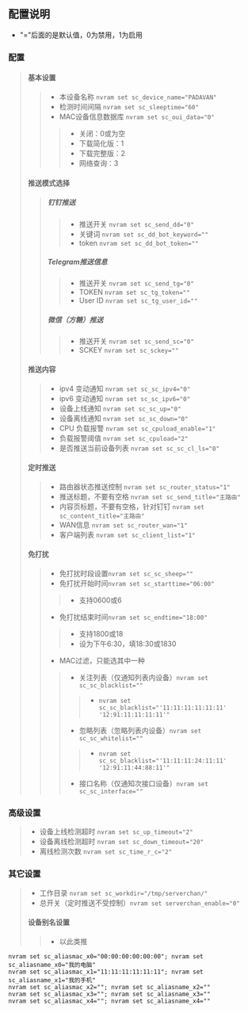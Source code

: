 ## 配置说明
* "="后面的是默认值，0为禁用，1为启用
### 配置
>#### 基本设置
>>* 本设备名称 ```nvram set sc_device_name="PADAVAN"```
>>* 检测时间间隔 ```nvram set sc_sleeptime="60"```
>>* MAC设备信息数据库 ```nvram set sc_oui_data="0"```
>>> * 关闭：0或为空
>>> * 下载简化版：1
>>> * 下载完整版：2
>>> * 网络查询：3
>#### 推送模式选择
>>##### 钉钉推送
>>>* 推送开关 ```nvram set sc_send_dd="0"```
>>>* 关键词 ```nvram set sc_dd_bot_keyword=""```
>>>* token ```nvram set sc_dd_bot_token=""```
>>##### Telegram推送信息
>>>* 推送开关 ```nvram set sc_send_tg="0"```
>>>* TOKEN ```nvram set sc_tg_token=""```
>>>* User ID ```nvram set sc_tg_user_id=""```
>>#####  微信（方糖）推送
>>>* 推送开关 ```nvram set sc_send_sc="0"```
>>>*	SCKEY ```nvram set sc_sckey=""```
>#### 推送内容
>>* ipv4 变动通知 ```nvram set sc_sc_ipv4="0"```
>>* ipv6 变动通知 ```nvram set sc_sc_ipv6="0"```
>>* 设备上线通知 ```nvram set sc_sc_up="0"```
>>* 设备离线通知 ```nvram set sc_sc_down="0"```
>>* CPU 负载报警 ```nvram set sc_cpuload_enable="1"```
>>* 负载报警阈值 ```nvram set sc_cpuload="2"```
>>* 是否推送当前设备列表 ```nvram set sc_sc_cl_ls="0"```
>#### 定时推送
>>* 路由器状态推送控制 ```nvram set sc_router_status="1"```
>>* 推送标题，不要有空格 ```nvram set sc_send_title="主路由"```
>>* 内容页标题，不要有空格，针对钉钉 ```nvram set sc_content_title="主路由"```
>>* WAN信息 ```nvram set sc_router_wan="1"```
>>* 客户端列表 ```nvram set sc_client_list="1"```
>#### 免打扰
>>* 免打扰时段设置```nvram set sc_sc_sheep=""```
>>* 免打扰开始时间```nvram set sc_starttime="06:00"```
>>>* 支持0600或6
>>* 免打扰结束时间```nvram set sc_endtime="18:00"```
>>>* 支持1800或18
>>>* 设为下午6:30，填18:30或1830
>>* MAC过滤，只能选其中一种
>>>* 关注列表（仅通知列表内设备）```nvram set sc_sc_blacklist=""```
>>>>* ```nvram set sc_sc_blacklist="'11:11:11:11:11:11' '12:91:11:11:11:11'"```
>>>* 忽略列表（忽略列表内设备）```nvram set sc_sc_whitelist=""```
>>>>* ```nvram set sc_sc_blacklist="'11:11:11:24:11:11' '12:91:11:44:88:11'"```
>>>* 接口名称（仅通知次接口设备）```nvram set sc_sc_interface=""```
### 高级设置
>* 设备上线检测超时 ```nvram set sc_up_timeout="2"```
>* 设备离线检测超时 ```nvram set sc_down_timeout="20"```
>* 离线检测次数 ```nvram set sc_time_r_c="2"```
### 其它设置
>* 工作目录 ```nvram set sc_workdir="/tmp/serverchan/"```
>* 总开关（定时推送不受控制）```nvram set serverchan_enable="0"```
> #### 设备别名设置
>> * 以此类推
  ```
  nvram set sc_aliasmac_x0="00:00:00:00:00:00"; nvram set sc_aliasname_x0="我的电脑"
  nvram set sc_aliasmac_x1="11:11:11:11:11:11"; nvram set sc_aliasname_x1="我的手机"
  nvram set sc_aliasmac_x2=""; nvram set sc_aliasname_x2=""
  nvram set sc_aliasmac_x3=""; nvram set sc_aliasname_x3=""
  nvram set sc_aliasmac_x4=""; nvram set sc_aliasname_x4=""
  ```

